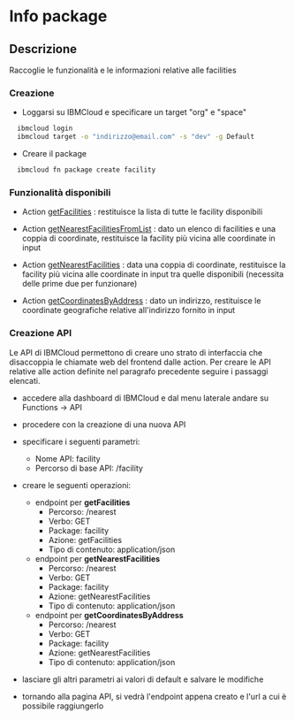 # Info package

## Descrizione

Raccoglie le funzionalità e le informazioni relative alle facilities

### Creazione

* Loggarsi su IBMCloud e specificare un target "org" e "space"

```bash
  ibmcloud login
  ibmcloud target -o "indirizzo@email.com" -s "dev" -g Default
```

* Creare il package

```bash
  ibmcloud fn package create facility
```

### Funzionalità disponibili

* Action [getFacilities](./getFacilities/README.md) : restituisce la lista di tutte le facility disponibili

* Action [getNearestFacilitiesFromList](./getNearestFacilitiesFromList/README.md) : dato un elenco di facilities e una coppia di coordinate, restituisce la facility più vicina alle coordinate in input

* Action [getNearestFacilities](./getNearestFacilities/README.md) : data una coppia di coordinate, restituisce la facility più vicina alle coordinate in input tra quelle disponibili (necessita delle prime due per funzionare)

* Action [getCoordinatesByAddress](./getCoordinatesByAddress/README.md) : dato un indirizzo, restituisce le coordinate geografiche relative all'indirizzo fornito in input

### Creazione API

Le API di IBMCloud permettono di creare uno strato di interfaccia che disaccoppia le chiamate web del frontend dalle action. Per creare le API relative alle action definite nel paragrafo precedente seguire i passaggi elencati.

* accedere alla dashboard di IBMCloud e dal menu laterale andare su Functions -> API

* procedere con la creazione di una nuova API

* specificare i seguenti parametri:
  * Nome API: facility
  * Percorso di base API: /facility

* creare le seguenti operazioni:
  * endpoint per **getFacilities**
    * Percorso: /nearest
    * Verbo: GET
    * Package: facility
    * Azione: getFacilities
    * Tipo di contenuto: application/json
  * endpoint per **getNearestFacilities**
    * Percorso: /nearest
    * Verbo: GET
    * Package: facility
    * Azione: getNearestFacilities
    * Tipo di contenuto: application/json
  * endpoint per **getCoordinatesByAddress**
    * Percorso: /nearest
    * Verbo: GET
    * Package: facility
    * Azione: getNearestFacilities
    * Tipo di contenuto: application/json

* lasciare gli altri parametri ai valori di default e salvare le modifiche
* tornando alla pagina API, si vedrà l'endpoint appena creato e l'url a cui è possibile raggiungerlo
